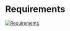 # Requirements

[![Requirements](https://img.shields.io/badge/-Requirements-090909?style=for-the-badge&logo=GoogleDrive&logoColor=1195F5)](https://drive.google.com/drive/u/0/folders/16_DiHFnY2JNzSAICfBM13LUaUxTTtPfm)
